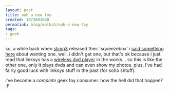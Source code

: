 ```yaml
--- 
layout: post
title: ooh a new toy
created: 1073601060
permalink: blog/walkah/ooh-a-new-toy
tags: 
- geek
---
```

<p>so, a while back when <a href="http://www.slimp3.com/">slimp3</a> released their 'squeezebox' i <a href="/node/view/29">said something here</a> about wanting one. well, i didn't get one, but that's ok because i just read that linksys has a <a href="http://biz.yahoo.com/prnews/040108/lath036_1.html">wireless dvd player</a> in the works... so this is like the other one, only it plays dvds and can even show my photos. plus, i've had fairly good luck with linksys stuff in the past (for soho shtuff).</p>

<p>i've become a <em>complete</em> geek toy consumer. how the hell did that happen? :P</p>
